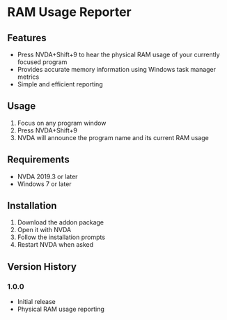 # RAM Usage Reporter

## Features
- Press NVDA+Shift+9 to hear the physical RAM usage of your currently focused program
- Provides accurate memory information using Windows task manager metrics
- Simple and efficient reporting

## Usage
1. Focus on any program window
2. Press NVDA+Shift+9
3. NVDA will announce the program name and its current RAM usage

## Requirements
- NVDA 2019.3 or later
- Windows 7 or later

## Installation
1. Download the addon package
2. Open it with NVDA
3. Follow the installation prompts
4. Restart NVDA when asked

## Version History
### 1.0.0
- Initial release
- Physical RAM usage reporting

